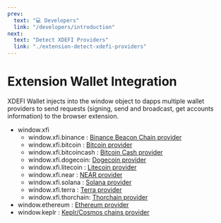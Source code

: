 ```yaml
---
prev:
  text: "💻 Developers"
  link: "/developers/introduction"
next:
  text: "Detect XDEFI Providers"
  link: "./extension-detect-xdefi-providers"
---
```


# Extension Wallet Integration

XDEFI Wallet injects into the window object to dapps multiple wallet providers to send requests (signing, send and broadcast, get accounts information) to the browser extension.

- window.xfi
  - window.xfi.binance : [Binance Beacon Chain provider](./extension-binance)
  - window.xfi.bitcoin : [Bitcoin provider](./extension-bitcoin)
  - window.xfi.bitcoincash : [Bitcoin Cash provider](./extension-bitcoin-cash)
  - window.xfi.dogecoin: [Dogecoin provider](./extension-dogecoin)
  - window.xfi.litecoin : [Litecoin provider](./extension-litecoin)
  - window.xfi.near : [NEAR provider](./extension-near)
  - window.xfi.solana : [Solana provider](./extension-solana)
  - window.xfi.terra : [Terra provider](./extension-terra)
  - window.xfi.thorchain: [Thorchain provider](./extension-thorchain)
- window.ethereum : [Ethereum provider](./extension-evms)
- window.keplr : [Keplr/Cosmos chains provider](./extension-cosmos)
